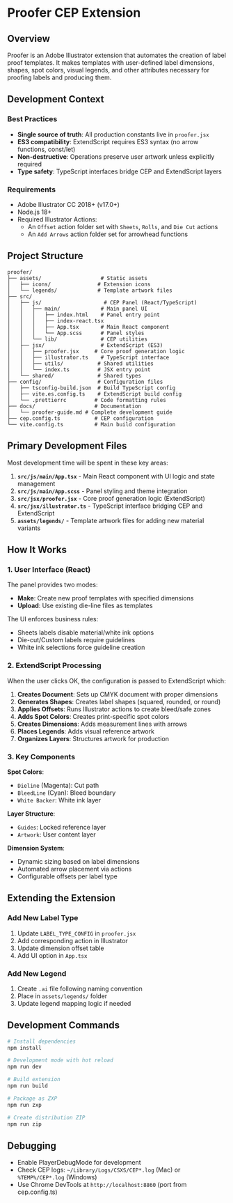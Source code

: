 # Proofer CEP Extension

## Overview

Proofer is an Adobe Illustrator extension that automates the creation of label proof templates. It makes templates with user-defined label dimensions, shapes, spot colors, visual legends, and other attributes necessary for proofing labels and producing them.

## Development Context

### Best Practices
- **Single source of truth**: All production constants live in `proofer.jsx`
- **ES3 compatibility**: ExtendScript requires ES3 syntax (no arrow functions, const/let)
- **Non-destructive**: Operations preserve user artwork unless explicitly required
- **Type safety**: TypeScript interfaces bridge CEP and ExtendScript layers

### Requirements
- Adobe Illustrator CC 2018+ (v17.0+)
- Node.js 18+
- Required Illustrator Actions:
  - An `Offset` action folder set with `Sheets`, `Rolls`, and `Die Cut` actions
  - An `Add Arrows` action folder set for arrowhead functions

## Project Structure

```
proofer/
├── assets/                   # Static assets
│   ├── icons/               # Extension icons
│   └── legends/             # Template artwork files
├── src/
│   ├── js/                    # CEP Panel (React/TypeScript)
│   │   ├── main/             # Main panel UI  
│   │   │   ├── index.html    # Panel entry point
│   │   │   ├── index-react.tsx
│   │   │   ├── App.tsx       # Main React component
│   │   │   └── App.scss      # Panel styles
│   │   └── lib/              # CEP utilities
│   ├── jsx/                  # ExtendScript (ES3)
│   │   ├── proofer.jsx     # Core proof generation logic
│   │   ├── illustrator.ts    # TypeScript interface
│   │   ├── utils/           # Shared utilities
│   │   └── index.ts         # JSX entry point
│   └── shared/              # Shared types
├── config/                  # Configuration files
│   ├── tsconfig-build.json  # Build TypeScript config
│   ├── vite.es.config.ts    # ExtendScript build config
│   └── .prettierrc         # Code formatting rules
├── docs/                   # Documentation
│   └── proofer-guide.md # Complete development guide
├── cep.config.ts           # CEP configuration
└── vite.config.ts          # Main build configuration
```

## Primary Development Files

Most development time will be spent in these key areas:

1. **`src/js/main/App.tsx`** - Main React component with UI logic and state management
2. **`src/js/main/App.scss`** - Panel styling and theme integration  
3. **`src/jsx/proofer.jsx`** - Core proof generation logic (ExtendScript)
4. **`src/jsx/illustrator.ts`** - TypeScript interface bridging CEP and ExtendScript
5. **`assets/legends/`** - Template artwork files for adding new material variants

## How It Works

### 1. User Interface (React)
The panel provides two modes:
- **Make**: Create new proof templates with specified dimensions
- **Upload**: Use existing die-line files as templates

The UI enforces business rules:
- Sheets labels disable material/white ink options
- Die-cut/Custom labels require guidelines
- White ink selections force guideline creation

### 2. ExtendScript Processing
When the user clicks OK, the configuration is passed to ExtendScript which:

1. **Creates Document**: Sets up CMYK document with proper dimensions
2. **Generates Shapes**: Creates label shapes (squared, rounded, or round)
3. **Applies Offsets**: Runs Illustrator actions to create bleed/safe zones
4. **Adds Spot Colors**: Creates print-specific spot colors
5. **Creates Dimensions**: Adds measurement lines with arrows
6. **Places Legends**: Adds visual reference artwork
7. **Organizes Layers**: Structures artwork for production

### 3. Key Components

**Spot Colors**:
- `Dieline` (Magenta): Cut path
- `BleedLine` (Cyan): Bleed boundary
- `White Backer`: White ink layer

**Layer Structure**:
- `Guides`: Locked reference layer
- `Artwork`: User content layer

**Dimension System**:
- Dynamic sizing based on label dimensions
- Automated arrow placement via actions
- Configurable offsets per label type

## Extending the Extension

### Add New Label Type
1. Update `LABEL_TYPE_CONFIG` in `proofer.jsx`
2. Add corresponding action in Illustrator
3. Update dimension offset table
4. Add UI option in `App.tsx`

### Add New Legend
1. Create `.ai` file following naming convention
2. Place in `assets/legends/` folder
3. Update legend mapping logic if needed

## Development Commands

```bash
# Install dependencies
npm install

# Development mode with hot reload
npm run dev

# Build extension
npm run build

# Package as ZXP
npm run zxp

# Create distribution ZIP
npm run zip
```

## Debugging

- Enable PlayerDebugMode for development
- Check CEP logs: `~/Library/Logs/CSXS/CEP*.log` (Mac) or `%TEMP%/CEP*.log` (Windows)
- Use Chrome DevTools at `http://localhost:8860` (port from cep.config.ts) 
